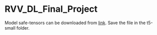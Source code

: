 # RVV_DL_Final_Project

Model safe-tensors can be downloaded from [link](https://drive.google.com/file/d/1yjxe0bTTLBWT6CMml3jA6MWXfO5_XLmu/view?usp=sharing). Save the file in the t5-small folder.
